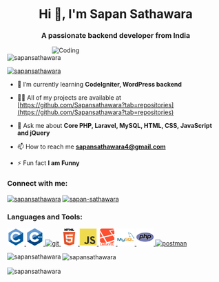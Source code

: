 <h1 align="center">Hi 👋, I'm Sapan Sathawara</h1>
<h3 align="center">A passionate backend developer from India</h3>

<img align="right" alt="Coding" width="400"  src="https://user-images.githubusercontent.com/74038190/238353480-219bcc70-f5dc-466b-9a60-29653d8e8433.gif">

<p align="left"> <img src="https://komarev.com/ghpvc/?username=sapansathawara&label=Profile%20views&color=0e75b6&style=flat" alt="sapansathawara" /> </p>

<p align="left"> <a href="https://twitter.com/sapansathawara" target="blank"><img src="https://img.shields.io/twitter/follow/sapansathawara?logo=twitter&style=for-the-badge" alt="sapansathawara" /></a> </p>

- 🌱 I’m currently learning **CodeIgniter, WordPress backend**

- 👨‍💻 All of my projects are available at [https://github.com/Sapansathawara?tab=repositories](https://github.com/Sapansathawara?tab=repositories)

- 💬 Ask me about **Core PHP, Laravel, MySQL, HTML, CSS, JavaScript and jQuery**

- 📫 How to reach me **sapansathawara4@gmail.com**

- ⚡ Fun fact **I am Funny**

<h3 align="left">Connect with me:</h3>
<p align="left">
<a href="https://twitter.com/sapansathawara" target="blank"><img align="center" src="https://raw.githubusercontent.com/rahuldkjain/github-profile-readme-generator/master/src/images/icons/Social/twitter.svg" alt="sapansathawara" height="30" width="40" /></a>
<a href="https://linkedin.com/in/sapan-sathawara" target="blank"><img align="center" src="https://raw.githubusercontent.com/rahuldkjain/github-profile-readme-generator/master/src/images/icons/Social/linked-in-alt.svg" alt="sapan-sathawara" height="30" width="40" /></a>
</p>

<h3 align="left">Languages and Tools:</h3>
<p align="left"> <a href="https://www.cprogramming.com/" target="_blank" rel="noreferrer"> <img src="https://raw.githubusercontent.com/devicons/devicon/master/icons/c/c-original.svg" alt="c" width="40" height="40"/> </a> <a href="https://www.w3schools.com/cpp/" target="_blank" rel="noreferrer"> <img src="https://raw.githubusercontent.com/devicons/devicon/master/icons/cplusplus/cplusplus-original.svg" alt="cplusplus" width="40" height="40"/> </a> <a href="https://git-scm.com/" target="_blank" rel="noreferrer"> <img src="https://www.vectorlogo.zone/logos/git-scm/git-scm-icon.svg" alt="git" width="40" height="40"/> </a> <a href="https://www.w3.org/html/" target="_blank" rel="noreferrer"> <img src="https://raw.githubusercontent.com/devicons/devicon/master/icons/html5/html5-original-wordmark.svg" alt="html5" width="40" height="40"/> </a> <a href="https://developer.mozilla.org/en-US/docs/Web/JavaScript" target="_blank" rel="noreferrer"> <img src="https://raw.githubusercontent.com/devicons/devicon/master/icons/javascript/javascript-original.svg" alt="javascript" width="40" height="40"/> </a> <a href="https://laravel.com/" target="_blank" rel="noreferrer"> <img src="https://raw.githubusercontent.com/devicons/devicon/master/icons/laravel/laravel-plain-wordmark.svg" alt="laravel" width="40" height="40"/> </a> <a href="https://www.mysql.com/" target="_blank" rel="noreferrer"> <img src="https://raw.githubusercontent.com/devicons/devicon/master/icons/mysql/mysql-original-wordmark.svg" alt="mysql" width="40" height="40"/> </a> <a href="https://www.php.net" target="_blank" rel="noreferrer"> <img src="https://raw.githubusercontent.com/devicons/devicon/master/icons/php/php-original.svg" alt="php" width="40" height="40"/> </a> <a href="https://postman.com" target="_blank" rel="noreferrer"> <img src="https://www.vectorlogo.zone/logos/getpostman/getpostman-icon.svg" alt="postman" width="40" height="40"/> </a> </p>

<p><img align="left" src="https://github-readme-stats.vercel.app/api/top-langs?username=sapansathawara&show_icons=true&locale=en&layout=compact" alt="sapansathawara" /></p>

<p>&nbsp;<img align="center" src="https://github-readme-stats.vercel.app/api?username=sapansathawara&show_icons=true&locale=en" alt="sapansathawara" /></p>

<p><img align="center" src="https://github-readme-streak-stats.herokuapp.com/?user=sapansathawara&" alt="sapansathawara" /></p>
